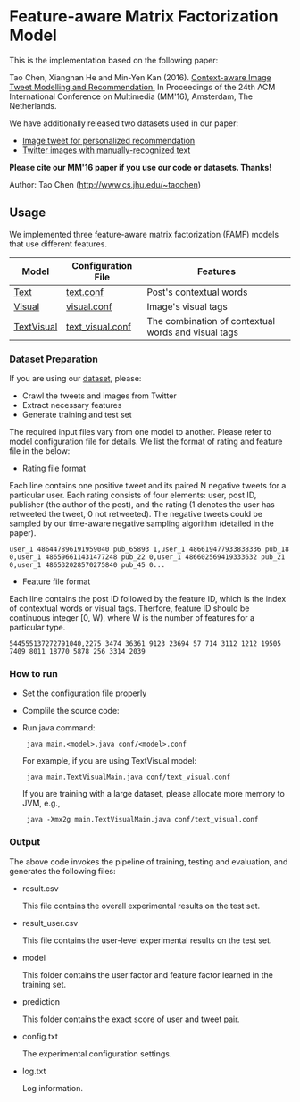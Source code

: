 # Feature-aware Matrix Factorization Model

This is the implementation based on the following paper:

Tao Chen, Xiangnan He and Min-Yen Kan (2016). [Context-aware Image Tweet Modelling and Recommendation.](https://www.comp.nus.edu.sg/~kanmy/papers/mm16.pdf) In Proceedings of the 24th ACM International Conference on Multimedia (MM'16), Amsterdam, The Netherlands.

We have additionally released two datasets used in our paper:
* [Image tweet for personalized recommendation](https://github.com/kite1988/famf/blob/master/data/README.MD#1-dataset-image-tweets-for-recommendation-123mb)
* [Twitter images with manually-recognized text](https://github.com/kite1988/famf/blob/master/data/README.MD#2-dataset-twitter-images-with-manually-recognized-text-60kb)


**Please cite our MM'16 paper if you use our code or datasets. Thanks!** 

Author: Tao Chen (http://www.cs.jhu.edu/~taochen)

## Usage

We implemented three feature-aware matrix factorization (FAMF) models that use different features.

Model | Configuration File | Features
------------ | ------------- | -------------
[Text](https://github.com/kite1988/famf/blob/master/src/main/TextMain.java) | [text.conf](https://github.com/kite1988/famf/blob/master/conf/text.conf) | Post's contextual words
[Visual](https://github.com/kite1988/famf/blob/master/src/main/VisualMain.java) | [visual.conf](https://github.com/kite1988/famf/blob/master/conf/visual.conf) | Image's visual tags
[TextVisual](https://github.com/kite1988/famf/blob/master/src/main/TextVisualMain.java) | [text_visual.conf](https://github.com/kite1988/famf/blob/master/conf/text_visual.conf) | The combination of contextual words and visual tags

### Dataset Preparation

If you are using our [dataset](https://github.com/kite1988/famf/blob/master/data/README.MD#1-dataset-image-tweets-for-recommendation-123mb), please:
* Crawl the tweets and images from Twitter
* Extract necessary features
* Generate training and test set

The required input files vary from one model to another. Please refer to model configuration file for details. We list the format of rating and feature file in the below:

* Rating file format

Each line contains one positive tweet and its paired N negative tweets for a particular user. Each rating consists of four elements: user, post ID, publisher (the author of the post), and the rating (1 denotes the user has retweeted the tweet, 0 not retweeted). The negative tweets could be sampled by our time-aware negative sampling algorithm (detailed in the paper).

```user_1 486447896191959040 pub_65893 1,user_1 486619477933838336 pub_18 0,user_1 486596611431477248 pub_22 0,user_1 486602569419333632 pub_21 0,user_1 486532028570275840 pub_45 0...```

* Feature file format

Each line contains the post ID followed by the feature ID, which is the index of contextual words or visual tags. Therfore, feature ID should be continuous integer [0, W), where W is the number of features for a particular type.

```544555137272791040,2275 3474 36361 9123 23694 57 714 3112 1212 19505 7409 8011 18770 5878 256 3314 2039```

### How to run

* Set the configuration file properly
* Complile the source code:


* Run java command:

  ``` java main.<model>.java conf/<model>.conf```

  For example, if you are using TextVisual model:

  ``` java main.TextVisualMain.java conf/text_visual.conf```
 
  If you are training with a large dataset, please allocate more memory to JVM, e.g.,
  
   ``` java -Xmx2g main.TextVisualMain.java conf/text_visual.conf```

### Output
The above code invokes the pipeline of training, testing and evaluation, and generates the following files:
* result.csv

  This file contains the overall experimental results on the test set.
* result_user.csv

  This file contains the user-level experimental results on the test set.
  
* model

  This folder contains the user factor and feature factor learned in the training set.
  
* prediction

  This folder contains the exact score of user and tweet pair.
  
* config.txt

  The experimental configuration settings.
  
* log.txt

  Log information.
   
